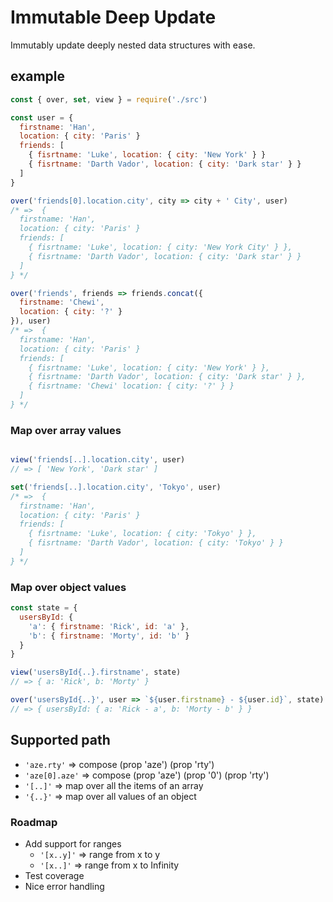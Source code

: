 # Immutable Deep Update

Immutably update deeply nested data structures with ease.

## example
```js
const { over, set, view } = require('./src')

const user = {
  firstname: 'Han',
  location: { city: 'Paris' }
  friends: [
    { fisrtname: 'Luke', location: { city: 'New York' } }
    { fisrtname: 'Darth Vador', location: { city: 'Dark star' } }
  ]
}

over('friends[0].location.city', city => city + ' City', user)
/* =>  {
  firstname: 'Han',
  location: { city: 'Paris' }
  friends: [
    { fisrtname: 'Luke', location: { city: 'New York City' } },
    { fisrtname: 'Darth Vador', location: { city: 'Dark star' } }
  ]
} */

over('friends', friends => friends.concat({
  firstname: 'Chewi',
  location: { city: '?' }
}), user)
/* =>  {
  firstname: 'Han',
  location: { city: 'Paris' }
  friends: [
    { fisrtname: 'Luke', location: { city: 'New York' } },
    { fisrtname: 'Darth Vador', location: { city: 'Dark star' } },
    { fisrtname: 'Chewi' location: { city: '?' } }
  ]
} */
```

### Map over array values
```js

view('friends[..].location.city', user)
// => [ 'New York', 'Dark star' ]

set('friends[..].location.city', 'Tokyo', user)
/* =>  {
  firstname: 'Han',
  location: { city: 'Paris' }
  friends: [
    { fisrtname: 'Luke', location: { city: 'Tokyo' } },
    { fisrtname: 'Darth Vador', location: { city: 'Tokyo' } }
  ]
} */
```

### Map over object values
```js
const state = {
  usersById: {
    'a': { firstname: 'Rick', id: 'a' },
    'b': { firstname: 'Morty', id: 'b' }
  }
}

view('usersById{..}.firstname', state)
// => { a: 'Rick', b: 'Morty' }

over('usersById{..}', user => `${user.firstname} - ${user.id}`, state)
// => { usersById: { a: 'Rick - a', b: 'Morty - b' } }
```

## Supported path
- `'aze.rty'` => compose (prop 'aze') (prop 'rty')
- `'aze[0].aze'` => compose (prop 'aze') (prop '0') (prop 'rty')
- `'[..]'` => map over all the items of an array
- `'{..}'` => map over all values of an object

### Roadmap
- Add support for ranges
  - `'[x..y]'` => range from x to y
  - `'[x..]'` => range from x to Infinity
- Test coverage
- Nice error handling
